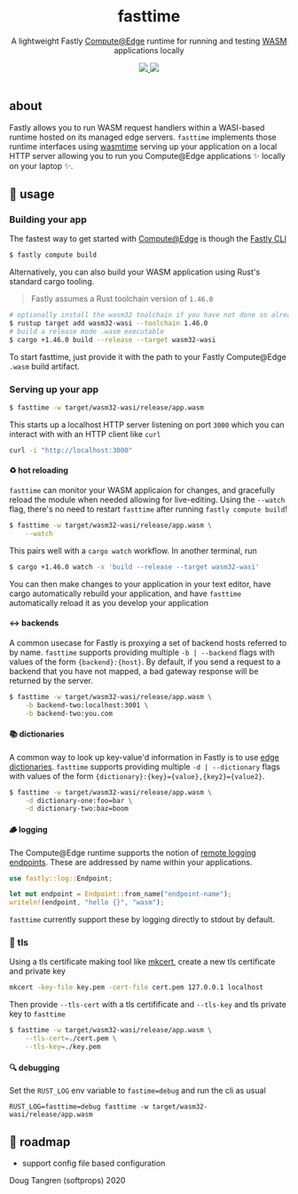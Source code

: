 <h1 align="center">
  fasttime
</h1>

<p align="center">
   A lightweight Fastly <a alt="GitHub Actions" href="https://www.fastly.com/products/edge-compute/serverless/">Compute@Edge</a> runtime for running and testing <a alt="wasm" href="https://webassembly.org/">WASM</a> applications locally
</p>

<div align="center">
  <a alt="GitHub Actions" href="https://github.com/softprops/fasttime/actions">
    <img src="https://github.com/softprops/fasttime/workflows/Main/badge.svg"/>
  </a>
  <a alt="license" href="LICENSE">
    <img src="https://img.shields.io/badge/license-MIT-brightgreen.svg"/>
  </a>
</div>

<br />

## about

Fastly allows you to run WASM request handlers within a WASI-based runtime hosted on its managed edge servers. `fasttime` implements those runtime interfaces using [wasmtime](https://wasmtime.dev/) serving up your application on a local HTTP server allowing you to run you Compute@Edge applications ✨ locally on your laptop ✨.

## 🤸 usage

### Building your app

The fastest way to get started with [Compute@Edge](https://www.fastly.com/products/edge-compute/serverless/) is though the [Fastly CLI](https://github.com/fastly/cli#installation)

```sh
$ fastly compute build
```

Alternatively, you can also build your WASM application using Rust's standard cargo tooling. 

> Fastly assumes a Rust toolchain version of `1.46.0`

```sh
# optionally install the wasm32 toolchain if you have not done so already
$ rustup target add wasm32-wasi --toolchain 1.46.0
# build a release mode .wasm executable
$ cargo +1.46.0 build --release --target wasm32-wasi
```

To start fasttime, just provide it with the path to your Fastly Compute@Edge `.wasm` build artifact.

### Serving up your app

```sh
$ fasttime -w target/wasm32-wasi/release/app.wasm
```

This starts up a localhost HTTP server listening on port `3000` which you can interact with with
an HTTP client like `curl`

```sh
curl -i "http://localhost:3000"
```

#### ♻️ hot reloading

`fasttime` can monitor your WASM applicaion for changes, and gracefully reload the module when needed allowing for live-editing. Using the `--watch` flag, there's no need to restart `fasttime` after running `fastly compute build`!

```sh
$ fasttime -w target/wasm32-wasi/release/app.wasm \
    --watch
```

This pairs well with a `cargo watch` workflow. In another terminal, run

```sh
$ cargo +1.46.0 watch -x 'build --release --target wasm32-wasi'
```

You can then make changes to your application in your text editor, have cargo automatically rebuild your application, and have `fasttime` automatically reload it as you develop your application

#### ↔️ backends

A common usecase for Fastly is proxying a set of backend hosts referred to by name. `fasttime` supports
providing multiple `-b | --backend` flags with values of the form `{backend}:{host}`. By default, if you
send a request to a backend that you have not mapped, a bad gateway response will be returned by the server.

```sh
$ fasttime -w target/wasm32-wasi/release/app.wasm \
    -b backend-two:localhost:3001 \
    -b backend-two:you.com
```

#### 📚 dictionaries

A common way to look up key-value'd information in Fastly is to use [edge dictionaries](https://docs.fastly.com/en/guides/about-edge-dictionaries). `fasttime` supports providing multiple `-d | --dictionary` flags with values of the form `{dictionary}:{key}={value},{key2}={value2}`. 

```sh
$ fasttime -w target/wasm32-wasi/release/app.wasm \
    -d dictionary-one:foo=bar \
    -d dictionary-two:baz=boom
```

#### 🪵 logging

The Compute@Edge runtime supports the notion of [remote logging endpoints](https://docs.fastly.com/en/guides/about-fastlys-realtime-log-streaming-features).
These are addressed by name within your applications.

```rust
use fastly::log::Endpoint;

let mut endpoint = Endpoint::from_name("endpoint-name");
writeln!(endpoint, "hello {}", "wasm");
```

`fasttime` currently support these by logging directly to stdout by default.

### 🤝 tls

Using a tls certificate making tool like [mkcert](https://github.com/FiloSottile/mkcert), create a new tls certificate and private key

```sh
mkcert -key-file key.pem -cert-file cert.pem 127.0.0.1 localhost
```

Then provide `--tls-cert` with a tls certifificate and `--tls-key` and tls private key to `fasttime`

```sh
$ fasttime -w target/wasm32-wasi/release/app.wasm \
    --tls-cert=./cert.pem \
    --tls-key=./key.pem
```

#### 🔍 debugging

Set the `RUST_LOG` env variable to `fastime=debug` and run the cli as usual

```
RUST_LOG=fasttime=debug fasttime -w target/wasm32-wasi/release/app.wasm
```

## 🚧 roadmap

* support config file based configuration

Doug Tangren (softprops) 2020
